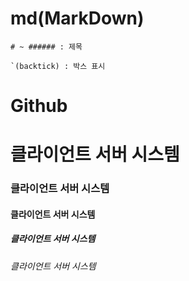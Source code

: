 # md(MarkDown)

```
# ~ ###### : 제목

`(backtick) : 박스 표시
```

# Github

# 클라이언트 서버 시스템

### 클라이언트 서버 시스템
#### 클라이언트 서버 시스템
##### 클라이언트 서버 시스템
###### 클라이언트 서버 시스템


